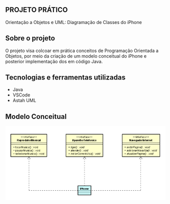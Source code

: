 ## PROJETO PRÁTICO
Orientação a Objetos e UML: Diagramação de Classes do iPhone
## Sobre o projeto
O projeto visa colcoar em prática conceitos de Programação Orientada a Objetos, por meio da criação de um modelo conceitual do iPhone e posterior implementação dos em código Java.

## Tecnologias e ferramentas utilizadas

- Java
- VSCode
- Astah UML

## Modelo Conceitual
![Modelo conceitual](https://github.com/GilneiBarreto/dio-assets/blob/main/iPhone/iPhone-modelo-conceitual.png?raw=true)

